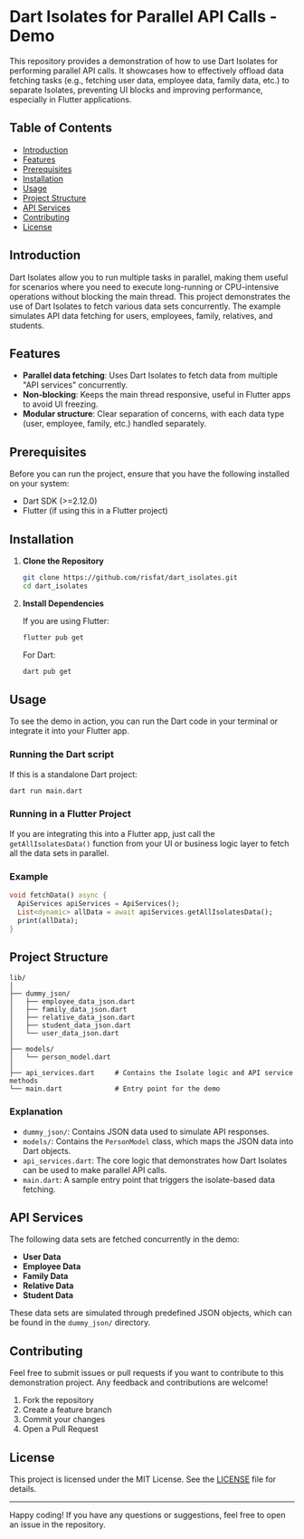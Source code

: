 # Dart Isolates for Parallel API Calls - Demo

This repository provides a demonstration of how to use Dart Isolates for performing parallel API calls. It showcases how to effectively offload data fetching tasks (e.g., fetching user data, employee data, family data, etc.) to separate Isolates, preventing UI blocks and improving performance, especially in Flutter applications.

## Table of Contents
- [Introduction](#introduction)
- [Features](#features)
- [Prerequisites](#prerequisites)
- [Installation](#installation)
- [Usage](#usage)
- [Project Structure](#project-structure)
- [API Services](#api-services)
- [Contributing](#contributing)
- [License](#license)

## Introduction

Dart Isolates allow you to run multiple tasks in parallel, making them useful for scenarios where you need to execute long-running or CPU-intensive operations without blocking the main thread. This project demonstrates the use of Dart Isolates to fetch various data sets concurrently. The example simulates API data fetching for users, employees, family, relatives, and students.

## Features

- **Parallel data fetching**: Uses Dart Isolates to fetch data from multiple "API services" concurrently.
- **Non-blocking**: Keeps the main thread responsive, useful in Flutter apps to avoid UI freezing.
- **Modular structure**: Clear separation of concerns, with each data type (user, employee, family, etc.) handled separately.

## Prerequisites

Before you can run the project, ensure that you have the following installed on your system:

- Dart SDK (>=2.12.0)
- Flutter (if using this in a Flutter project)

## Installation

1. **Clone the Repository**

   ```bash
   git clone https://github.com/risfat/dart_isolates.git
   cd dart_isolates
   ```

2. **Install Dependencies**

   If you are using Flutter:

   ```bash
   flutter pub get
   ```

   For Dart:

   ```bash
   dart pub get
   ```

## Usage

To see the demo in action, you can run the Dart code in your terminal or integrate it into your Flutter app.

### Running the Dart script

If this is a standalone Dart project:

```bash
dart run main.dart
```

### Running in a Flutter Project

If you are integrating this into a Flutter app, just call the `getAllIsolatesData()` function from your UI or business logic layer to fetch all the data sets in parallel.

### Example

```dart
void fetchData() async {
  ApiServices apiServices = ApiServices();
  List<dynamic> allData = await apiServices.getAllIsolatesData();
  print(allData);
}
```

## Project Structure

```
lib/
│
├── dummy_json/
│   ├── employee_data_json.dart
│   ├── family_data_json.dart
│   ├── relative_data_json.dart
│   ├── student_data_json.dart
│   └── user_data_json.dart
│
├── models/
│   └── person_model.dart
│
├── api_services.dart     # Contains the Isolate logic and API service methods
└── main.dart             # Entry point for the demo
```

### Explanation

- `dummy_json/`: Contains JSON data used to simulate API responses.
- `models/`: Contains the `PersonModel` class, which maps the JSON data into Dart objects.
- `api_services.dart`: The core logic that demonstrates how Dart Isolates can be used to make parallel API calls.
- `main.dart`: A sample entry point that triggers the isolate-based data fetching.

## API Services

The following data sets are fetched concurrently in the demo:

- **User Data**
- **Employee Data**
- **Family Data**
- **Relative Data**
- **Student Data**

These data sets are simulated through predefined JSON objects, which can be found in the `dummy_json/` directory.

## Contributing

Feel free to submit issues or pull requests if you want to contribute to this demonstration project. Any feedback and contributions are welcome!

1. Fork the repository
2. Create a feature branch
3. Commit your changes
4. Open a Pull Request

## License

This project is licensed under the MIT License. See the [LICENSE](LICENSE) file for details.

---

Happy coding! If you have any questions or suggestions, feel free to open an issue in the repository.